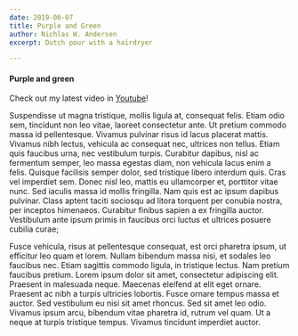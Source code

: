 ```yaml
---
date: 2019-06-07
title: Purple and Green
author: Nichlas W. Andersen
excerpt: Dutch pour with a hairdryer

---
```

#### Purple and green

Check out my latest video in [Youtube](https://youtu.be/84W3BacpeCE)!

Suspendisse ut magna tristique, mollis ligula at, consequat felis. Etiam odio sem, tincidunt non leo vitae, laoreet consectetur ante. Ut pretium commodo massa id pellentesque. Vivamus pulvinar risus id lacus placerat mattis. Vivamus nibh lectus, vehicula ac consequat nec, ultrices non tellus. Etiam quis faucibus urna, nec vestibulum turpis. Curabitur dapibus, nisl ac fermentum semper, leo massa egestas diam, non vehicula lacus enim a felis. Quisque facilisis semper dolor, sed tristique libero interdum quis. Cras vel imperdiet sem. Donec nisl leo, mattis eu ullamcorper et, porttitor vitae nunc. Sed iaculis massa id mollis fringilla. Nam quis est ac ipsum dapibus pulvinar. Class aptent taciti sociosqu ad litora torquent per conubia nostra, per inceptos himenaeos. Curabitur finibus sapien a ex fringilla auctor. Vestibulum ante ipsum primis in faucibus orci luctus et ultrices posuere cubilia curae;

Fusce vehicula, risus at pellentesque consequat, est orci pharetra ipsum, ut efficitur leo quam et lorem. Nullam bibendum massa nisi, et sodales leo faucibus nec. Etiam sagittis commodo ligula, in tristique lectus. Nam pretium faucibus pretium. Lorem ipsum dolor sit amet, consectetur adipiscing elit. Praesent in malesuada neque. Maecenas eleifend at elit eget ornare. Praesent ac nibh a turpis ultricies lobortis. Fusce ornare tempus massa et auctor. Sed vestibulum eu nisi sit amet rhoncus. Sed sit amet leo odio. Vivamus ipsum arcu, bibendum vitae pharetra id, rutrum vel quam. Ut a neque at turpis tristique tempus. Vivamus tincidunt imperdiet auctor.